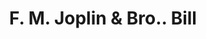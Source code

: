 ---
doi: 10.7916/D8R22CBB
date_other: '1880'
date_other_textual: 1880-1889
form: printed ephemera
genre:
- Invoices
name:
- F. M. Joplin & Bro.
object_in_context_url: https://biggert.cul.columbia.edu/items/view/ave_biggert_00309
subject_hierarchical_geographic:
- Elizabethtown, Kentucky, United States
subject_name:
- F. M. Joplin & Bro.
title: F. M. Joplin & Bro.. Bill
sort_title: F. M. Joplin & Bro.. Bill
call_number: ave_biggert_00309
coordinates:
- 37.7,-85.86666666666666
pid: ave_biggert_00309
identifiers: ave_biggert_00309
thumbnail: https://derivativo-2.library.columbia.edu/iiif/2/ldpd:344238/full/!256,256/0/native.jpg
permalink: /biggert/ave_biggert_00309/
layout: iiif-image-page
---
